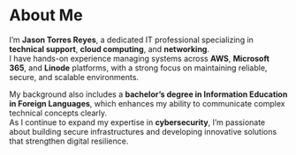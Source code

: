 # About Me

I’m **Jason Torres Reyes**, a dedicated IT professional specializing in **technical support**, **cloud computing**, and **networking**.  
I have hands-on experience managing systems across **AWS**, **Microsoft 365**, and **Linode** platforms, with a strong focus on maintaining reliable, secure, and scalable environments.  

My background also includes a **bachelor’s degree in Information Education in Foreign Languages**, which enhances my ability to communicate complex technical concepts clearly.  
As I continue to expand my expertise in **cybersecurity**, I’m passionate about building secure infrastructures and developing innovative solutions that strengthen digital resilience.
